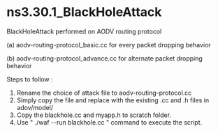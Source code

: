 # ns3.30.1_BlackHoleAttack

BlackHoleAttack performed on AODV routing protocol


(a) aodv-routing-protocol_basic.cc for every packet dropping behavior

(b) aodv-routing-protocol_advance.cc for alternate packet dropping behavior

Steps to follow :

1. Rename the choice of attack file to  aodv-routing-protocol.cc 
2. Simply copy the file and replace with the existing .cc and .h files in adov/model/
2. Copy the blackhole.cc and myapp.h to scratch folder.
3. Use " ./waf --run blackhole.cc  " command to execute the script.
